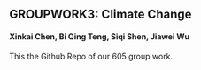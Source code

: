 ## GROUPWORK3: Climate Change
#### Xinkai Chen, Bi Qing Teng, Siqi Shen, Jiawei Wu

This the Github Repo of our 605 group work.
